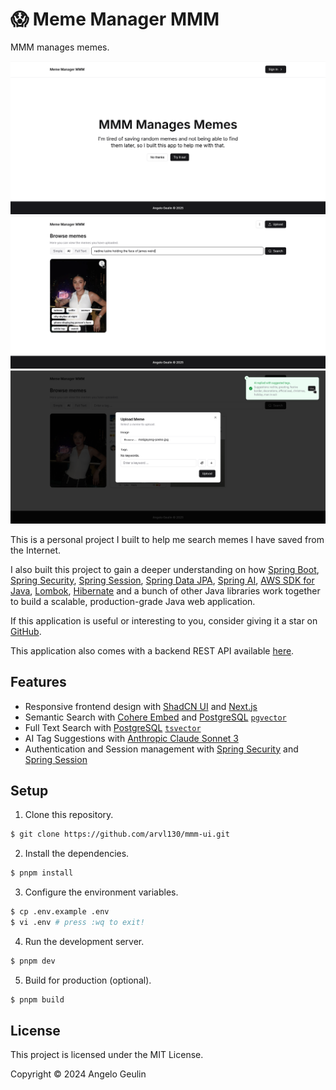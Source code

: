 # 😱 Meme Manager MMM

MMM manages memes.

![Screenshot of the home page](https://raw.githubusercontent.com/arvl130/mmm/master/screenshots/1.png)
![Screenshot of semantic search](https://raw.githubusercontent.com/arvl130/mmm/master/screenshots/2.png)
![Screenshot of AI tag suggestions](https://raw.githubusercontent.com/arvl130/mmm/master/screenshots/3.png)

This is a personal project I built to help me search memes I have saved from the Internet.

I also built this project to gain a deeper understanding on how [Spring Boot](https://spring.io/projects/spring-boot),
[Spring Security](https://spring.io/projects/spring-security), [Spring Session](https://spring.io/projects/spring-session),
[Spring Data JPA](https://spring.io/projects/spring-data-jpa), [Spring AI](https://spring.io/projects/spring-ai),
[AWS SDK for Java](https://aws.amazon.com/sdk-for-java/), [Lombok](https://projectlombok.org/),
[Hibernate](https://hibernate.org/) and a bunch of other Java libraries work together to build a
scalable, production-grade Java web application.

If this application is useful or interesting to you, consider giving it a star on
[GitHub](https://github.com/arvl130/mmm-ui).

This application also comes with a backend REST API available [here](https://github.com/arvl130/mmm).

## Features

- Responsive frontend design with [ShadCN UI](https://ui.shadcn.com) and [Next.js](https://nextjs.org)
- Semantic Search with [Cohere Embed](https://cohere.com/embed) and [PostgreSQL](https://www.postgresql.org/) [`pgvector`](https://github.com/pgvector/pgvector)
- Full Text Search with [PostgreSQL](https://www.postgresql.org/) [`tsvector`](https://www.postgresql.org/docs/current/textsearch.html)
- AI Tag Suggestions with [Anthropic Claude Sonnet 3](https://www.anthropic.com/news/claude-3-family)
- Authentication and Session management with [Spring Security](https://spring.io/projects/spring-security) and [Spring Session](https://spring.io/projects/spring-session)

## Setup

1. Clone this repository.

```sh
$ git clone https://github.com/arvl130/mmm-ui.git
```

2. Install the dependencies.

```sh
$ pnpm install
```

3. Configure the environment variables.

```sh
$ cp .env.example .env
$ vi .env # press :wq to exit!
```

4. Run the development server.

```sh
$ pnpm dev
```

5. Build for production (optional).

```sh
$ pnpm build
```

## License

This project is licensed under the MIT License.

Copyright © 2024 Angelo Geulin

